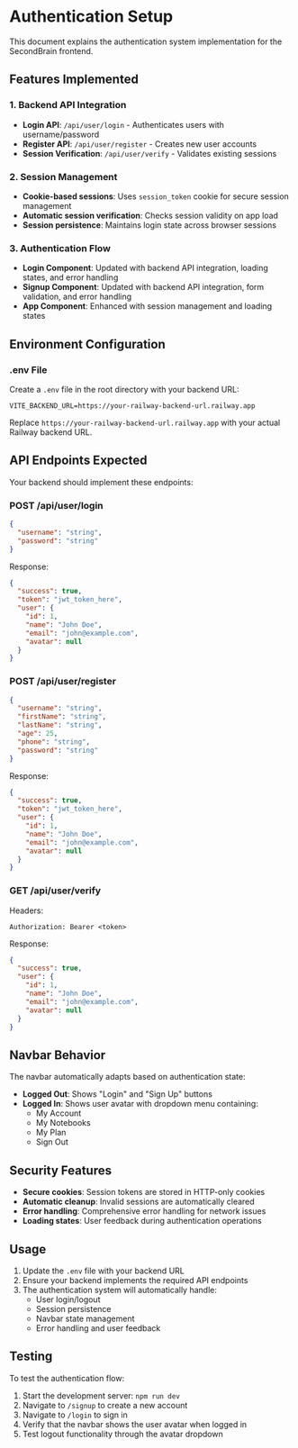 # Authentication Setup

This document explains the authentication system implementation for the SecondBrain frontend.

## Features Implemented

### 1. Backend API Integration
- **Login API**: `/api/user/login` - Authenticates users with username/password
- **Register API**: `/api/user/register` - Creates new user accounts
- **Session Verification**: `/api/user/verify` - Validates existing sessions

### 2. Session Management
- **Cookie-based sessions**: Uses `session_token` cookie for secure session management
- **Automatic session verification**: Checks session validity on app load
- **Session persistence**: Maintains login state across browser sessions

### 3. Authentication Flow
- **Login Component**: Updated with backend API integration, loading states, and error handling
- **Signup Component**: Updated with backend API integration, form validation, and error handling
- **App Component**: Enhanced with session management and loading states

## Environment Configuration

### .env File
Create a `.env` file in the root directory with your backend URL:

```env
VITE_BACKEND_URL=https://your-railway-backend-url.railway.app
```

Replace `https://your-railway-backend-url.railway.app` with your actual Railway backend URL.

## API Endpoints Expected

Your backend should implement these endpoints:

### POST /api/user/login
```json
{
  "username": "string",
  "password": "string"
}
```

Response:
```json
{
  "success": true,
  "token": "jwt_token_here",
  "user": {
    "id": 1,
    "name": "John Doe",
    "email": "john@example.com",
    "avatar": null
  }
}
```

### POST /api/user/register
```json
{
  "username": "string",
  "firstName": "string",
  "lastName": "string",
  "age": 25,
  "phone": "string",
  "password": "string"
}
```

Response:
```json
{
  "success": true,
  "token": "jwt_token_here",
  "user": {
    "id": 1,
    "name": "John Doe",
    "email": "john@example.com",
    "avatar": null
  }
}
```

### GET /api/user/verify
Headers:
```
Authorization: Bearer <token>
```

Response:
```json
{
  "success": true,
  "user": {
    "id": 1,
    "name": "John Doe",
    "email": "john@example.com",
    "avatar": null
  }
}
```

## Navbar Behavior

The navbar automatically adapts based on authentication state:

- **Logged Out**: Shows "Login" and "Sign Up" buttons
- **Logged In**: Shows user avatar with dropdown menu containing:
  - My Account
  - My Notebooks
  - My Plan
  - Sign Out

## Security Features

- **Secure cookies**: Session tokens are stored in HTTP-only cookies
- **Automatic cleanup**: Invalid sessions are automatically cleared
- **Error handling**: Comprehensive error handling for network issues
- **Loading states**: User feedback during authentication operations

## Usage

1. Update the `.env` file with your backend URL
2. Ensure your backend implements the required API endpoints
3. The authentication system will automatically handle:
   - User login/logout
   - Session persistence
   - Navbar state management
   - Error handling and user feedback

## Testing

To test the authentication flow:

1. Start the development server: `npm run dev`
2. Navigate to `/signup` to create a new account
3. Navigate to `/login` to sign in
4. Verify that the navbar shows the user avatar when logged in
5. Test logout functionality through the avatar dropdown
